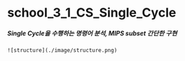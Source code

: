 # school_3_1_CS_Single_Cycle
##### Single Cycle을 수행하는 명령어 분석, MIPS subset 간단한 구현
```
![structure](./image/structure.png)
```
